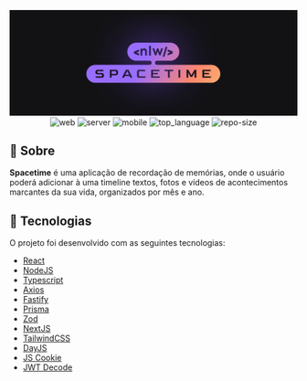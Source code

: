 <div align="center">

![Project Image](.github/spacetime.png)
![web] ![server] ![mobile] ![top_language] ![repo-size]

</div>

## :bookmark: Sobre

**Spacetime** é uma aplicação de recordação de memórias, onde o usuário poderá adicionar à uma timeline textos, fotos e vídeos de acontecimentos marcantes da sua vida, organizados por mês e ano.

## :rocket: Tecnologias

O projeto foi desenvolvido com as seguintes tecnologias:

- [React](https://reactjs.org/)
- [NodeJS](https://nodejs.org/en/)
- [Typescript](https://www.typescriptlang.org/)
- [Axios](https://axios-http.com/ptbr/docs/intro)
- [Fastify](https://www.fastify.io/)
- [Prisma](https://www.prisma.io/)
- [Zod](https://zod.dev/)
- [NextJS](https://nextjs.org/)
- [TailwindCSS](https://tailwindcss.com/)
- [DayJS](https://day.js.org/)
- [JS Cookie](https://github.com/js-cookie/js-cookie)
- [JWT Decode](https://github.com/auth0/jwt-decode#readme)

[web]: https://img.shields.io/badge/web-React-312544?style=flat-square&labelColor=121214
[server]: https://img.shields.io/badge/server-Node.js-312544?style=flat-square&labelColor=121214
[mobile]: https://img.shields.io/badge/mobile-React%20Native-312544?style=flat-square&labelColor=121214
[top_language]: https://img.shields.io/github/languages/top/iancmilan/spacetime?style=flat-square&color=312544&labelColor=121214
[repo-size]: https://img.shields.io/github/repo-size/iancmilan/spacetime?style=flat-square&color=312544&labelColor=121214
